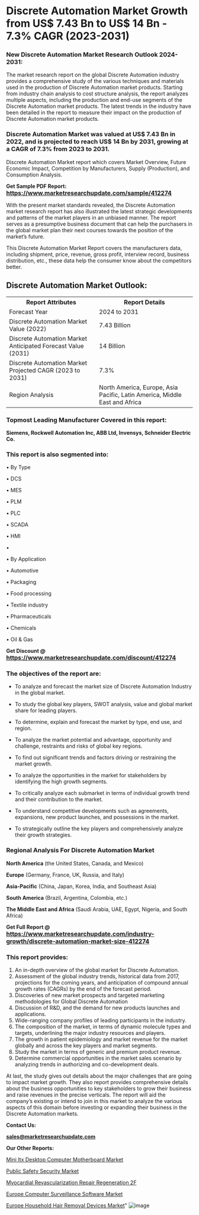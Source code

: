 # Discrete Automation Market Growth from US$ 7.43 Bn to US$ 14 Bn - 7.3% CAGR (2023-2031)

<strong><h3>New Discrete Automation Market Research Outlook 2024-2031:</h3></strong>

The market research report on the global Discrete Automation industry provides a comprehensive study of the various techniques and materials used in the production of Discrete Automation market products. Starting from industry chain analysis to cost structure analysis, the report analyzes multiple aspects, including the production and end-use segments of the Discrete Automation market products. The latest trends in the industry have been detailed in the report to measure their impact on the production of Discrete Automation market products.

<strong><h3>Discrete Automation Market was valued at US$ 7.43 Bn in 2022, and is projected to reach US$ 14 Bn by 2031, growing at a CAGR of 7.3% from 2023 to 2031.</h3></strong>

Discrete Automation Market report which covers Market Overview, Future Economic Impact, Competition by Manufacturers, Supply (Production), and Consumption Analysis.

<strong>Get Sample PDF Report: <a href=https://www.marketresearchupdate.com/sample/412274><font size=3 color=#0000ff>https://www.marketresearchupdate.com/sample/412274</font></a></strong>

With the present market standards revealed, the Discrete Automation market research report has also illustrated the latest strategic developments and patterns of the market players in an unbiased manner. The report serves as a presumptive business document that can help the purchasers in the global market plan their next courses towards the position of the market’s future.

This Discrete Automation Market Report covers the manufacturers data, including shipment, price, revenue, gross profit, interview record, business distribution, etc., these data help the consumer know about the competitors better.

<html>
<body>

<h2>Discrete Automation Market Outlook:</h2>

<table>
  <tr>
    <th>Report Attributes</th>
    <th>Report Details</th>
  </tr>
  <tr>
    <td>Forecast Year</td>
    <td>2024 to 2031</td>
  </tr>
  <tr>
    <td>Discrete Automation Market Value (2022)</td>
    <td>7.43 Billion</td>
  </tr>
  <tr>
    <td>Discrete Automation Market Anticipated Forecast Value (2031)</td>
    <td>14 Billion</td>
  </tr>
  <tr>
    <td>Discrete Automation Market Projected CAGR (2023 to 2031)</td>
    <td>7.3%</td>
  </tr>
  <tr>
    <td>Region Analysis</td>
    <td>North America, Europe, Asia Pacific, Latin America, Middle East and Africa</td>
  </tr>
</table>

</body>
</html>

<strong><h3>Topmost Leading Manufacturer Covered in this report:</h3></strong>

<strong>Siemens, Rockwell Automation Inc, ABB Ltd, Invensys, Schneider Electric Co.</strong>

<strong><h3>This report is also segmented into:</h3></strong>

• By Type

• DCS

• MES

• PLM

• PLC

• SCADA

• HMI

• 

• By Application

• Automotive

• Packaging

• Food processing

• Textile industry

• Pharmaceuticals

• Chemicals

• Oil & Gas

<strong>Get Discount @ <a href=https://www.marketresearchupdate.com/discount/412274><font size=3 color=#0000ff>https://www.marketresearchupdate.com/discount/412274</font></a></strong>

<strong><h3>The objectives of the report are:</h3></strong>

- To analyze and forecast the market size of Discrete Automation Industry in the global market.

- To study the global key players, SWOT analysis, value and global market share for leading players.

- To determine, explain and forecast the market by type, end use, and region.

- To analyze the market potential and advantage, opportunity and challenge, restraints and risks of global key regions.

- To find out significant trends and factors driving or restraining the market growth.

- To analyze the opportunities in the market for stakeholders by identifying the high growth segments.

- To critically analyze each submarket in terms of individual growth trend and their contribution to the market.

- To understand competitive developments such as agreements, expansions, new product launches, and possessions in the market.

- To strategically outline the key players and comprehensively analyze their growth strategies.

<strong><h3>Regional Analysis For Discrete Automation Market</h3></strong>

<strong>North America</strong> (the United States, Canada, and Mexico)

<strong>Europe</strong> (Germany, France, UK, Russia, and Italy)

<strong>Asia-Pacific</strong> (China, Japan, Korea, India, and Southeast Asia)

<strong>South America</strong> (Brazil, Argentina, Colombia, etc.)

<strong>The Middle East and Africa</strong> (Saudi Arabia, UAE, Egypt, Nigeria, and South Africa)

<strong>Get Full Report @ <a href=https://www.marketresearchupdate.com/industry-growth/discrete-automation-market-size-412274><font size=3 color=#0000ff>https://www.marketresearchupdate.com/industry-growth/discrete-automation-market-size-412274</font></a></strong>

<strong><h3>This report provides:</h3></strong>
<ol>
  <li>An in-depth overview of the global market for Discrete Automation.</li>
  <li>Assessment of the global industry trends, historical data from 2017, projections for the coming years, and anticipation of compound annual growth rates (CAGRs) by the end of the forecast period.</li>
  <li>Discoveries of new market prospects and targeted marketing methodologies for Global Discrete Automation</li>
  <li>Discussion of R&amp;D, and the demand for new products launches and applications.</li>
  <li>Wide-ranging company profiles of leading participants in the industry.</li>
  <li>The composition of the market, in terms of dynamic molecule types and targets, underlining the major industry resources and players.</li>
  <li>The growth in patient epidemiology and market revenue for the market globally and across the key players and market segments.</li>
  <li>Study the market in terms of generic and premium product revenue.</li>
  <li>Determine commercial opportunities in the market sales scenario by analyzing trends in authorizing and co-development deals.</li>
</ol>

At last, the study gives out details about the major challenges that are going to impact market growth. They also report provides comprehensive details about the business opportunities to key stakeholders to grow their business and raise revenues in the precise verticals. The report will aid the company’s existing or intend to join in this market to analyze the various aspects of this domain before investing or expanding their business in the Discrete Automation markets.

<strong>Contact Us:</strong>

<strong>sales@marketresearchupdate.com</strong>

<strong>Our Other Reports:</strong>

<a href=https://www.linkedin.com/pulse/mini-itx-desktop-computer-motherboard-market-1f>Mini Itx Desktop Computer Motherboard Market</a>

<a href=https://www.linkedin.com/pulse/public-safety-security-market-industry-analysis>Public Safety Security Market</a>

<a href=https://www.linkedin.com/pulse/myocardial-revascularization-repair-regeneration-2f>Myocardial Revascularization Repair Regeneration 2F</a>

<a href=https://www.linkedin.com/pulse/europe-computer-surveillance-software-market>Europe Computer Surveillance Software Market</a>

<a href=https://www.linkedin.com/pulse/europe-household-hair-removal-devices-market-1f>Europe Household Hair Removal Devices Market</a>"
![image](https://github.com/Ankan-2/Market-Research-News/assets/158291571/39643924-3045-4e3a-87d9-482cbd0a8afd)

